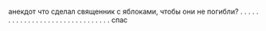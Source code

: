 анекдот 
что сделал священник с яблоками, чтобы они не погибли? 
.
.
.
.
.
.
.
.
.
.
.
.
.
.
.
.
.
.
.
.
.
.
.
.
.
.
.
.
.
.
.
спас 
